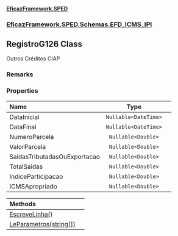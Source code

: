 #### [EficazFramework.SPED](EficazFrameworkSPED.md 'EficazFramework SPED')
### [EficazFramework.SPED.Schemas.EFD_ICMS_IPI](EficazFramework.SPED.Schemas.EFD_ICMS_IPI.md 'EficazFramework.SPED.Schemas.EFD_ICMS_IPI')

## RegistroG126 Class

Outros Créditos CIAP

### Remarks
### Properties

| Name | Type | |
| :--- | :---: | :--- |
| DataInicial | `Nullable<DateTime>` |  |
| DataFinal | `Nullable<DateTime>` |  |
| NumeroParcela | `Nullable<Double>` |  |
| ValorParcela | `Nullable<Double>` |  |
| SaidasTributadasOuExportacao | `Nullable<Double>` |  |
| TotalSaidas | `Nullable<Double>` |  |
| IndiceParticipacao | `Nullable<Double>` |  |
| ICMSApropriado | `Nullable<Double>` |  |

| Methods | |
| :--- | :--- |
| [EscreveLinha()](EficazFramework.SPED.Schemas.EFD_ICMS_IPI/RegistroG126/EscreveLinha().md 'EficazFramework.SPED.Schemas.EFD_ICMS_IPI.RegistroG126.EscreveLinha()') | |
| [LeParametros(string[])](EficazFramework.SPED.Schemas.EFD_ICMS_IPI/RegistroG126/LeParametros(string[]).md 'EficazFramework.SPED.Schemas.EFD_ICMS_IPI.RegistroG126.LeParametros(string[])') | |
